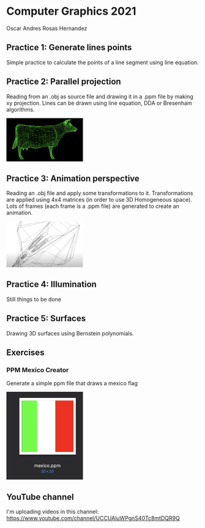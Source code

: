 # Computer Graphics 2021

Oscar Andres Rosas Hernandez

## Practice 1: Generate lines points
Simple practice to calculate the points of a line segment using line equation.

## Practice 2: Parallel projection
Reading from an .obj as source file and drawing it in a .ppm file by making xy projection. 
Lines can be drawn using line equation, DDA or Bresenham algorithms.

<img src="practice2/output.png" width="200" />

## Practice 3: Animation perspective
Reading an .obj file and apply some transformations to it. Transformations are applied using 4x4 matrices (in order to use 3D Homogeneous space). Lots of frames (each frame is a .ppm file) are generated to create an animation.

<img src="practice3/output.png" width="200" />


## Practice 4:  Illumination
Still things to be done

## Practice 5: Surfaces
Drawing 3D surfaces using Bernstein polynomials. 

## Exercises
### PPM Mexico Creator
Generate a simple ppm file that draws a mexico flag

<img src="ppm-mexico-creator/output.png" width="200" />

## YouTube channel
I'm uploading videos in this channel: https://www.youtube.com/channel/UCCUAluWPgnS40Tc8mtDQR9Q
